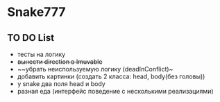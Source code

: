 # Snake777
## TO DO List
- тесты на логику
- ~~вынести direction в Imuvable~~
- ~~убрать неиспользуемую логику (deadInConflict)~
- добавить картинки (создать 2 класса: head, body(без головы))
- у snake два поля head и body
- разная еда (интерфейс поведение с несколькими реализациями)
